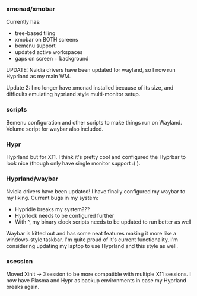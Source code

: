 ### xmonad/xmobar

Currently has:
- tree-based tiling
- xmobar on BOTH screens
- bemenu support
- updated active workspaces
- gaps on screen + background

UPDATE: Nvidia drivers have been updated for wayland, so I now run Hyprland as my main WM.

Update 2: I no longer have xmonad installed because of its size, and difficults emulating hyprland style multi-monitor setup.

### scripts

Bemenu configuration and other scripts to make things run on Wayland.
Volume script for waybar also included.

### Hypr

Hyprland but for X11. I think it's pretty cool and configured the Hyprbar to look nice (though only have single monitor support :( ).

### Hyprland/waybar

Nvidia drivers have been updated! I have finally configured my waybar to my liking.
Current bugs in my system:
- Hypridle breaks my system???
- Hyprlock needs to be configured further
- With ^, my binary clock scripts needs to be updated to run better as well

Waybar is kitted out and has some neat features making it more like a windows-style taskbar.
I'm quite proud of it's current functionality. I'm considering updating my laptop to use Hyprland and this style as well.

### xsession

Moved Xinit -> Xsession to be more compatible with multiple X11 sessions.
I now have Plasma and Hypr as backup environments in case my Hyprland breaks again.
